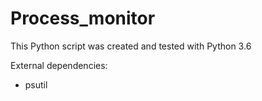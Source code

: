 # Process_monitor

This Python script was created and tested with Python 3.6

External dependencies: 
- psutil
